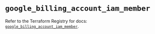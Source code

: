 # `google_billing_account_iam_member`

Refer to the Terraform Registry for docs: [`google_billing_account_iam_member`](https://registry.terraform.io/providers/hashicorp/google/6.19.0/docs/resources/billing_account_iam_member).

